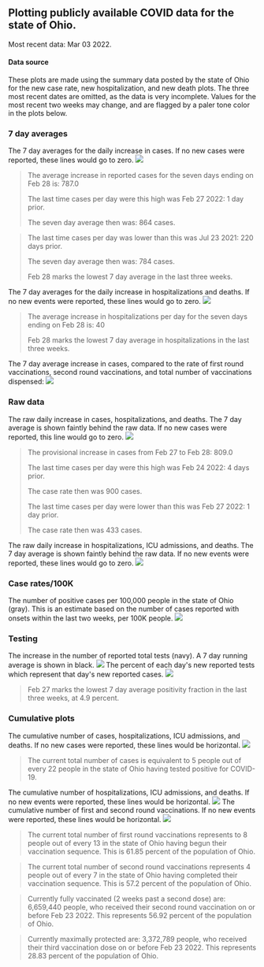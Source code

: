 ## Plotting publicly available COVID data for the state of Ohio. 

Most recent data: Mar 03 2022. 

#### Data source
These plots are made using the summary data posted by the state of Ohio for the new case rate,
    new hospitalization, and new death plots. The three most recent dates are omitted, as the data is very incomplete. Values for the most recent two weeks may change, and are flagged by a paler tone color in the plots below. 

### 7 day averages
The 7 day averages for the daily increase in cases. If no new cases were reported, these lines would go to zero.
![](7dayaverage_cases.png)

>The average increase in reported cases for the seven days ending on Feb 28 is: 787.0
>
>The last time cases per day were this high was Feb 27 2022: 1 day prior.
>
>The seven day average then was: 864 cases.

>
>The last time cases per day was lower than this was Jul 23 2021: 220 days prior.
>
>The seven day average then was: 784 cases.
>
>Feb 28 marks the lowest 7 day average in the last three weeks.

The 7 day averages for the daily increase in hospitalizations and deaths. If no new events were reported, these lines would go to zero.
![](7dayaverage_hospital.png)

>The average increase in hospitalizations per day for the seven days ending on Feb 28 is: 40
>
>Feb 28 marks the lowest 7 day average in hospitalizations in the last three weeks.

The 7 day average increase in cases, compared to the rate of first round vaccinations, second round vaccinations, and total number of vaccinations dispensed:
![](DailyVaccinationsCases.png)

### Raw data
The raw daily increase in cases, hospitalizations, and deaths. The 7 day average is shown faintly behind the raw data. If no new cases were reported, this line would go to zero.
![](DailyCases.png)

>The provisional increase in cases from Feb 27 to Feb 28: 809.0 
>
>The last time cases per day were this high was Feb 24 2022: 4 days prior. 
>
>The case rate then was 900 cases.
>
>The last time cases per day were lower than this was Feb 27 2022: 1 day prior. 
>
>The case rate then was 433 cases.

The raw daily increase in hospitalizations, ICU admissions, and deaths. The 7 day average is shown faintly behind the raw data. If no new events were reported, these lines would go to zero.
![](DailyHospitalizations.png)

### Case rates/100K 

The number of positive cases per 100,000 people in the state of Ohio (gray). This is an estimate based on the number of cases reported with onsets within the last two weeks, per 100K people.
![](7dayaverage_rate.png)
### Testing

The increase in the number of reported total tests (navy). A 7 day running average is shown in black.
![](DailyTests.png)
The percent of each day's new reported tests which represent that day's new reported cases.
![](percentpositive_tests.png)

>Feb 27 marks the lowest 7 day average positivity fraction in the last three weeks, at 4.9 percent.

### Cumulative plots
The cumulative number of cases, hospitalizations, ICU admissions, and deaths. If no new cases were reported, these lines would be horizontal.
![](Cases.png)

>The current total number of cases is equivalent to 5 people out of every 22 people in the state of Ohio having tested positive for COVID-19.

The cumulative number of hospitalizations, ICU admissions, and deaths. If no new events were reported, these lines would be horizontal.
![](Hospitalizations.png)
The cumulative number of first and second round vaccinations. If no new events were reported, these lines would be horizontal.
![](Vaccinations.png)

>The current total number of first round vaccinations represents to 8 people out of every 13 in the state of Ohio having begun their vaccination sequence.
>This is 61.85 percent of the population of Ohio.

>The current total number of second round vaccinations represents 4 people out of every 7 in the state of Ohio having completed their vaccination sequence.
>This is 57.2 percent of the population of Ohio.

>Currently fully vaccinated (2 weeks past a second dose) are: 6,659,440 people, who received their second round vaccination on or before Feb 23 2022.
>This represents 56.92 percent of the population of Ohio.

>Currently maximally protected are: 3,372,789 people, who received their third vaccination dose on or before Feb 23 2022.
>This represents 28.83 percent of the population of Ohio.

